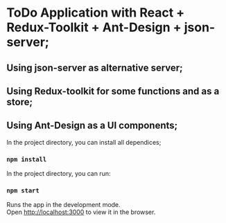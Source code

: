 # ToDo Application with React + Redux-Toolkit + Ant-Design + json-server;


## Using json-server as alternative server; 

## Using Redux-toolkit for some functions and as a store;

## Using Ant-Design as a UI components;

In the project directory, you can install all dependices;
### `npm install`

In the project directory, you can run:

### `npm start`

Runs the app in the development mode.\
Open [http://localhost:3000](http://localhost:3000) to view it in the browser.
